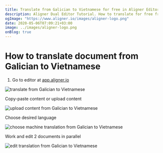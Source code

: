 ```yaml
---
title: Translate from Galician to Vietnamese for free in Aligner Editor
description: Aligner Dual Editor Tutorial. How to translate for free from Galician to Vietnamese. Aligner is multilingual document management platform. 
ogImage: "https://www.aligner.io/images/aligner-logo.png"
date: 2020-05-06T07:09:21+03:00
image: ../images/aligner-logo.png
onBlog: true
---
```


# How to translate document from Galician to Vietnamese

1. Go to editor at [app.aligner.io](https://app.aligner.io "Aligner App web page")

![translate from Galician to Vietnamese](../aligner-blank-editor.png "translate from Galician to Vietnamese")

Copy-paste content or upload content

![upload content from Galician to Vietnamese](../aligner-uploaded-document.png "upload content from Galician to Vietnamese")

Choose desired language

![choose machine translation from Galician to Vietnamese](../aligner-language-dropdown.png "choose machine translation from Galician to Vietnamese")

Work and edit 2 documents in parallel

![edit translation from Galician to Vietnamese](../aligner-double-sitded-editor.png "edit translation from Galician to Vietnamese")

